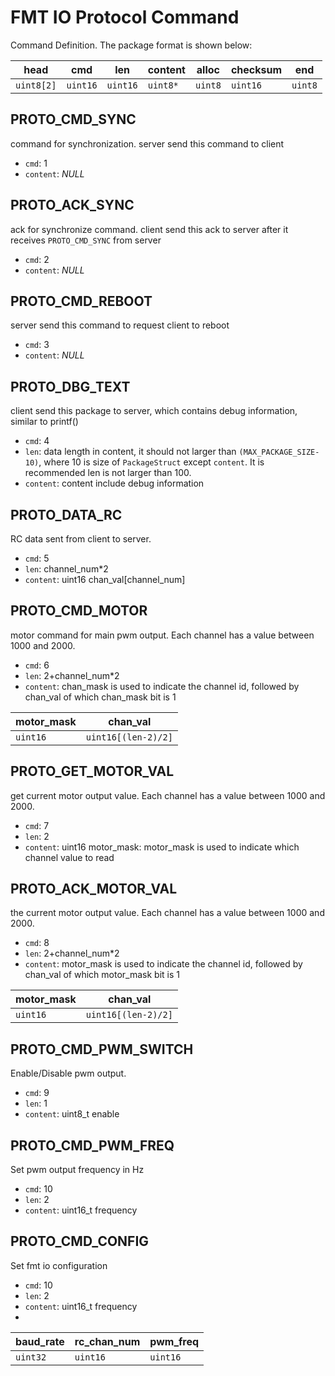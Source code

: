 # FMT IO Protocol Command

Command Definition. The package format is shown below:

|head      |cmd     |len     |content |alloc   |checksum|end    |
|----------|--------|--------|--------|--------|--------|-------|
|`uint8[2]`|`uint16`|`uint16`|`uint8*`|`uint8` |`uint16`|`uint8`|

## PROTO_CMD_SYNC
command for synchronization. server send this command to client
- `cmd`: 1 
- `content`: *NULL*

## PROTO_ACK_SYNC
ack for synchronize command. client send this ack to server after it receives `PROTO_CMD_SYNC` from server
- `cmd`: 2
- `content`: *NULL*

## PROTO_CMD_REBOOT
server send this command to request client to reboot
- `cmd`: 3
- `content`: *NULL*

## PROTO_DBG_TEXT
client send this package to server, which contains debug information, similar to printf() 
- `cmd`: 4
- `len`: data length in content, it should not larger than `(MAX_PACKAGE_SIZE-10)`, where 10 is size of `PackageStruct` except `content`. It is recommended len is not larger than 100.
- `content`: content include debug information

## PROTO_DATA_RC
RC data sent from client to server. 
- `cmd`: 5
- `len`: channel_num*2
- `content`: uint16 chan_val[channel_num]

## PROTO_CMD_MOTOR
motor command for main pwm output. Each channel has a value between 1000 and 2000.
- `cmd`: 6
- `len`: 2+channel_num*2
- `content`: chan_mask is used to indicate the channel id, followed by chan_val of which chan_mask bit is 1

|motor_mask |chan_val |
|-----------|---------|
|`uint16`|`uint16[(len-2)/2]`|

## PROTO_GET_MOTOR_VAL
get current motor output value. Each channel has a value between 1000 and 2000.
- `cmd`: 7
- `len`: 2
- `content`: uint16 motor_mask: motor_mask is used to indicate which channel value to read

## PROTO_ACK_MOTOR_VAL
the current motor output value. Each channel has a value between 1000 and 2000.
- `cmd`: 8
- `len`: 2+channel_num*2
- `content`: motor_mask is used to indicate the channel id, followed by chan_val of which motor_mask bit is 1

|motor_mask |chan_val |
|-----------|---------|
|`uint16`|`uint16[(len-2)/2]`|

## PROTO_CMD_PWM_SWITCH
Enable/Disable pwm output.
- `cmd`: 9
- `len`: 1
- `content`: uint8_t enable

## PROTO_CMD_PWM_FREQ
Set pwm output frequency in Hz
- `cmd`: 10
- `len`: 2
- `content`: uint16_t frequency

## PROTO_CMD_CONFIG
Set fmt io configuration
- `cmd`: 10
- `len`: 2
- `content`: uint16_t frequency
- 
|baud_rate|rc_chan_num|pwm_freq|
|-----------|---------|---------|
|`uint32`|`uint16`|`uint16`|